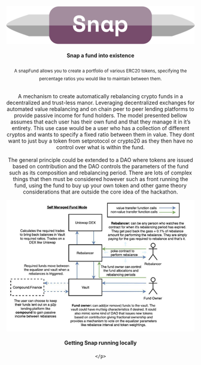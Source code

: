 <div align="center">
    <img src="./images/Group 5.png">
    <h4>
        Snap a fund into existence
    </h4>
    <sub>A snapFund allows you to create a portfolio of various ERC20 tokens, specifying the percentage ratios you would like to maintain between them.
    </sub>
    <p>
        <br>
        A mechanism to create automatically rebalancing crypto funds in a decentralized and trust-less manor. Leveraging decentralized exchanges for automated value rebalancing and on chain peer to peer lending platforms to provide passive income for fund holders.
        The model presented bellow assumes that each user has their own fund and that they manage it in it’s entirety. This use case would be a user who has a collection of different cryptos and wants to specify a fixed ratio between them in value. They dont want to just buy a token from setprotocol or crypto20 as they then have no control over what is within the fund.<br><br>
        The general principle could be extended to a DAO where tokens are issued based on contribution and the DAO controls the parameters of the fund such as its composition and rebalancing period. There are lots of complex things that then must be considered however such as front running the fund, using the fund to buy up your own token and other game theory considerations that are outside the core idea of the hackathon.
        <br>
    </p>
    <img src="./images/diagram1.jpg">
    <h4>
        Getting Snap running locally 
    </h4>
    <p>
        
    </p>
</div>